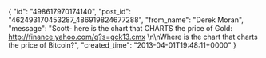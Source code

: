  {
   "id": "498617970174140",
   "post_id": "462493170453287_486919824677288",
   "from_name": "Derek Moran",
   "message": "Scott- here is the chart that CHARTS the price of Gold: http://finance.yahoo.com/q?s=gck13.cmx \n\nWhere is the chart that charts the price of Bitcoin?",
   "created_time": "2013-04-01T19:48:11+0000"
 }
